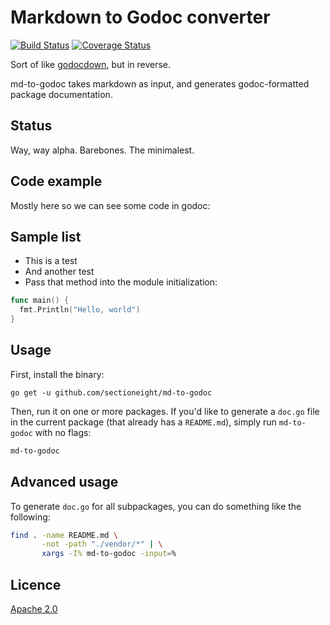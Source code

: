 # Markdown to Godoc converter

[![Build Status][ci-img]][ci]
[![Coverage Status][cov-img]][cov]

Sort of like [godocdown](https://github.com/robertkrimen/godocdown), but in
reverse.

md-to-godoc takes markdown as input, and generates godoc-formatted package
documentation.

## Status

Way, way alpha. Barebones. The minimalest.

## Code example

Mostly here so we can see some code in godoc:

## Sample list

* This is a test
* And another test
* Pass that method into the module initialization:

```go
func main() {
  fmt.Println("Hello, world")
}
```

## Usage

First, install the binary:

```
go get -u github.com/sectioneight/md-to-godoc
```

Then, run it on one or more packages. If you'd like to generate a `doc.go` file
in the current package (that already has a `README.md`), simply run
`md-to-godoc` with no flags:

```bash
md-to-godoc
```

## Advanced usage

To generate `doc.go` for all subpackages, you can do something like the
following:

```bash
find . -name README.md \
       -not -path "./vendor/*" | \
       xargs -I% md-to-godoc -input=%
```

## Licence

[Apache 2.0](https://www.apache.org/licenses/LICENSE-2.0)

[ci-img]: https://travis-ci.org/sectioneight/md-to-godoc.svg?branch=master
[cov-img]: https://coveralls.io/repos/github/sectioneight/md-to-godoc/badge.svg?branch=master
[ci]: https://travis-ci.org/sectioneight/md-to-godoc
[cov]: https://coveralls.io/github/sectioneight/md-to-godoc?branch=master

